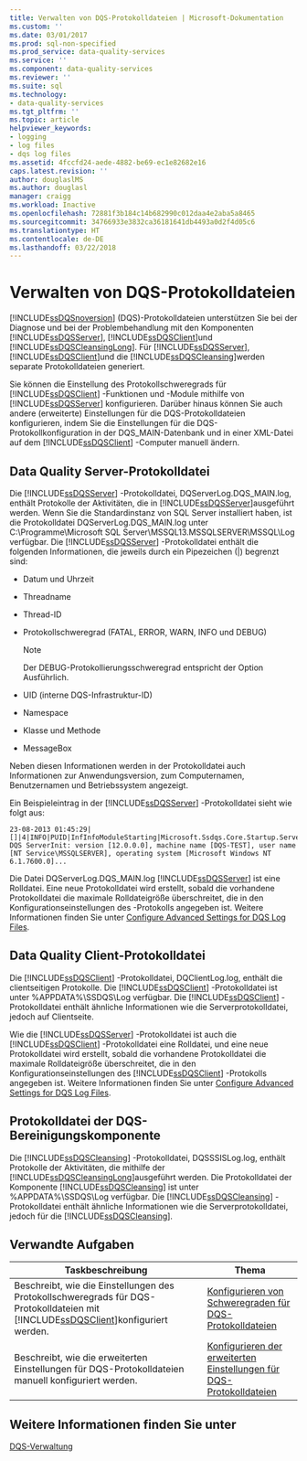 ```yaml
---
title: Verwalten von DQS-Protokolldateien | Microsoft-Dokumentation
ms.custom: ''
ms.date: 03/01/2017
ms.prod: sql-non-specified
ms.prod_service: data-quality-services
ms.service: ''
ms.component: data-quality-services
ms.reviewer: ''
ms.suite: sql
ms.technology:
- data-quality-services
ms.tgt_pltfrm: ''
ms.topic: article
helpviewer_keywords:
- logging
- log files
- dqs log files
ms.assetid: 4fccfd24-aede-4882-be69-ec1e82682e16
caps.latest.revision: ''
author: douglaslMS
ms.author: douglasl
manager: craigg
ms.workload: Inactive
ms.openlocfilehash: 72881f3b184c14b682990c012daa4e2aba5a8465
ms.sourcegitcommit: 34766933e3832ca36181641db4493a0d2f4d05c6
ms.translationtype: HT
ms.contentlocale: de-DE
ms.lasthandoff: 03/22/2018
---
```

# <a name="manage-dqs-log-files"></a>Verwalten von DQS-Protokolldateien
  [!INCLUDE[ssDQSnoversion](../includes/ssdqsnoversion-md.md)] (DQS)-Protokolldateien unterstützen Sie bei der Diagnose und bei der Problembehandlung mit den Komponenten [!INCLUDE[ssDQSServer](../includes/ssdqsserver-md.md)], [!INCLUDE[ssDQSClient](../includes/ssdqsclient-md.md)]und [!INCLUDE[ssDQSCleansingLong](../includes/ssdqscleansinglong-md.md)]. Für [!INCLUDE[ssDQSServer](../includes/ssdqsserver-md.md)], [!INCLUDE[ssDQSClient](../includes/ssdqsclient-md.md)]und die [!INCLUDE[ssDQSCleansing](../includes/ssdqscleansing-md.md)]werden separate Protokolldateien generiert.  
  
 Sie können die Einstellung des Protokollschweregrads für [!INCLUDE[ssDQSClient](../includes/ssdqsclient-md.md)] -Funktionen und -Module mithilfe von [!INCLUDE[ssDQSServer](../includes/ssdqsserver-md.md)] konfigurieren. Darüber hinaus können Sie auch andere (erweiterte) Einstellungen für die DQS-Protokolldateien konfigurieren, indem Sie die Einstellungen für die DQS-Protokollkonfiguration in der DQS_MAIN-Datenbank und in einer XML-Datei auf dem [!INCLUDE[ssDQSClient](../includes/ssdqsclient-md.md)] -Computer manuell ändern.  
  
##  <a name="DQSServer"></a> Data Quality Server-Protokolldatei  
 Die [!INCLUDE[ssDQSServer](../includes/ssdqsserver-md.md)] -Protokolldatei, DQServerLog.DQS_MAIN.log, enthält Protokolle der Aktivitäten, die in [!INCLUDE[ssDQSServer](../includes/ssdqsserver-md.md)]ausgeführt werden. Wenn Sie die Standardinstanz von SQL Server installiert haben, ist die Protokolldatei DQServerLog.DQS_MAIN.log unter C:\Programme\Microsoft SQL Server\MSSQL13.MSSQLSERVER\MSSQL\Log verfügbar. Die [!INCLUDE[ssDQSServer](../includes/ssdqsserver-md.md)] -Protokolldatei enthält die folgenden Informationen, die jeweils durch ein Pipezeichen (|) begrenzt sind:  
  
-   Datum und Uhrzeit  
  
-   Threadname  
  
-   Thread-ID  
  
-   Protokollschweregrad (FATAL, ERROR, WARN, INFO und DEBUG)  
  
    > [!NOTE]  
    >  Der DEBUG-Protokollierungsschweregrad entspricht der Option Ausführlich.  
  
-   UID (interne DQS-Infrastruktur-ID)  
  
-   Namespace  
  
-   Klasse und Methode  
  
-   MessageBox  
  
 Neben diesen Informationen werden in der Protokolldatei auch Informationen zur Anwendungsversion, zum Computernamen, Benutzernamen und Betriebssystem angezeigt.  
  
 Ein Beispieleintrag in der [!INCLUDE[ssDQSServer](../includes/ssdqsserver-md.md)] -Protokolldatei sieht wie folgt aus:  
  
```  
23-08-2013 01:45:29|[]|4|INFO|PUID|InfInfoModuleStarting|Microsoft.Ssdqs.Core.Startup.ServerInit|Starting DQS ServerInit: version [12.0.0.0], machine name [DQS-TEST], user name [NT Service\MSSQLSERVER], operating system [Microsoft Windows NT 6.1.7600.0]...  
```  
  
 Die Datei DQServerLog.DQS_MAIN.log [!INCLUDE[ssDQSServer](../includes/ssdqsserver-md.md)] ist eine Rolldatei. Eine neue Protokolldatei wird erstellt, sobald die vorhandene Protokolldatei die maximale Rolldateigröße überschreitet, die in den Konfigurationseinstellungen des -Protokolls angegeben ist. Weitere Informationen finden Sie unter [Configure Advanced Settings for DQS Log Files](../data-quality-services/configure-advanced-settings-for-dqs-log-files.md).  
  
##  <a name="DQSClient"></a> Data Quality Client-Protokolldatei  
 Die [!INCLUDE[ssDQSClient](../includes/ssdqsclient-md.md)] -Protokolldatei, DQClientLog.log, enthält die clientseitigen Protokolle. Die [!INCLUDE[ssDQSClient](../includes/ssdqsclient-md.md)] -Protokolldatei ist unter %APPDATA%\SSDQS\Log verfügbar. Die [!INCLUDE[ssDQSClient](../includes/ssdqsclient-md.md)] -Protokolldatei enthält ähnliche Informationen wie die Serverprotokolldatei, jedoch auf Clientseite.  
  
 Wie die [!INCLUDE[ssDQSServer](../includes/ssdqsserver-md.md)] -Protokolldatei ist auch die [!INCLUDE[ssDQSClient](../includes/ssdqsclient-md.md)] -Protokolldatei eine Rolldatei, und eine neue Protokolldatei wird erstellt, sobald die vorhandene Protokolldatei die maximale Rolldateigröße überschreitet, die in den Konfigurationseinstellungen des [!INCLUDE[ssDQSClient](../includes/ssdqsclient-md.md)] -Protokolls angegeben ist. Weitere Informationen finden Sie unter [Configure Advanced Settings for DQS Log Files](../data-quality-services/configure-advanced-settings-for-dqs-log-files.md).  
  
##  <a name="DQSCleansing"></a> Protokolldatei der DQS-Bereinigungskomponente  
 Die [!INCLUDE[ssDQSCleansing](../includes/ssdqscleansing-md.md)] -Protokolldatei, DQSSSISLog.log, enthält Protokolle der Aktivitäten, die mithilfe der [!INCLUDE[ssDQSCleansingLong](../includes/ssdqscleansinglong-md.md)]ausgeführt werden. Die Protokolldatei der Komponente [!INCLUDE[ssDQSCleansing](../includes/ssdqscleansing-md.md)] ist unter %APPDATA%\SSDQS\Log verfügbar. Die [!INCLUDE[ssDQSCleansing](../includes/ssdqscleansing-md.md)] -Protokolldatei enthält ähnliche Informationen wie die Serverprotokolldatei, jedoch für die [!INCLUDE[ssDQSCleansing](../includes/ssdqscleansing-md.md)].  
  
##  <a name="RT"></a> Verwandte Aufgaben  
  
|Taskbeschreibung|Thema|  
|----------------------|-----------|  
|Beschreibt, wie die Einstellungen des Protokollschweregrads für DQS-Protokolldateien mit [!INCLUDE[ssDQSClient](../includes/ssdqsclient-md.md)]konfiguriert werden.|[Konfigurieren von Schweregraden für DQS-Protokolldateien](../data-quality-services/configure-severity-levels-for-dqs-log-files.md)|  
|Beschreibt, wie die erweiterten Einstellungen für DQS-Protokolldateien manuell konfiguriert werden.|[Konfigurieren der erweiterten Einstellungen für DQS-Protokolldateien](../data-quality-services/configure-advanced-settings-for-dqs-log-files.md)|  
  
## <a name="see-also"></a>Weitere Informationen finden Sie unter  
 [DQS-Verwaltung](../data-quality-services/dqs-administration.md)  
  
  
